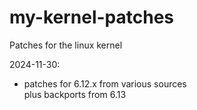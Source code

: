 # my-kernel-patches
Patches for the linux kernel

2024-11-30:
- patches for 6.12.x from various sources  
  plus backports from 6.13
